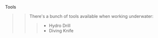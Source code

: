 Tools
>>There's a bunch of tools available when working underwater:
>>>* Hydro Drill
>>>* Diving Knife